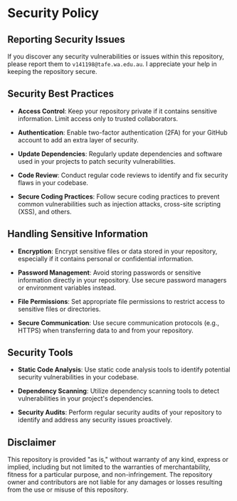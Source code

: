 # Security Policy

## Reporting Security Issues

If you discover any security vulnerabilities or issues within this repository, please report them to `v141198@tafe.wa.edu.au`. I appreciate your help in keeping the repository secure.

## Security Best Practices

- **Access Control**: Keep your repository private if it contains sensitive information. Limit access only to trusted collaborators.

- **Authentication**: Enable two-factor authentication (2FA) for your GitHub account to add an extra layer of security.

- **Update Dependencies**: Regularly update dependencies and software used in your projects to patch security vulnerabilities.

- **Code Review**: Conduct regular code reviews to identify and fix security flaws in your codebase.

- **Secure Coding Practices**: Follow secure coding practices to prevent common vulnerabilities such as injection attacks, cross-site scripting (XSS), and others.

## Handling Sensitive Information

- **Encryption**: Encrypt sensitive files or data stored in your repository, especially if it contains personal or confidential information.

- **Password Management**: Avoid storing passwords or sensitive information directly in your repository. Use secure password managers or environment variables instead.

- **File Permissions**: Set appropriate file permissions to restrict access to sensitive files or directories.

- **Secure Communication**: Use secure communication protocols (e.g., HTTPS) when transferring data to and from your repository.

## Security Tools

- **Static Code Analysis**: Use static code analysis tools to identify potential security vulnerabilities in your codebase.

- **Dependency Scanning**: Utilize dependency scanning tools to detect vulnerabilities in your project's dependencies.

- **Security Audits**: Perform regular security audits of your repository to identify and address any security issues proactively.

## Disclaimer

This repository is provided "as is," without warranty of any kind, express or implied, including but not limited to the warranties of merchantability, fitness for a particular purpose, and non-infringement. The repository owner and contributors are not liable for any damages or losses resulting from the use or misuse of this repository.
